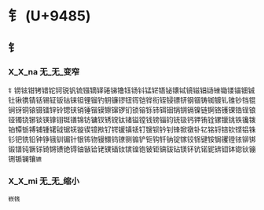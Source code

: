 # 钅 (U+9485)

## 钅

### X_X_na 无_无_变窄
`钅`铹铉钳铐错铊钶锐钒锍镪镝铎锩锑镥钰钖钭锰铓铻铋䦄铽镜镃锠铴锉锄镂锚钿铖钍锹镌锖铦锡钲钣钴铼钽锂镏钓钥镰镠钮䥾铠铧衔铚锓镖钘钢锢铸铷镀钆锥钞铛锟锏䥺铜锿镊镭锌铃锶铗销锤锴镆镲镩锣钔锁镕铄铈铒铟锅锎镉镍链锕铬镬锞锆锃锒铔镯铙铘锬锳镎䦀铤䦅锦钫镛钗锈镋钛锗镒镗钱镑锱钧铳钑钙钾铕铨镙镴铫铁镵䥽铂镡䥿镈铺锺䦃钺锯䥻镟锲镱揿钌锷锾镇铥钉锼钡钤钊锋锨镦钋钇铭锊锫钦铿铝铢钐钯铣铅钟铮锇钏镅针银钸䥼镘镮钨镣铡䦂铲钷钩钎钠锭镓铰铞键铵锔䦆镫铱铆䦁锻镨钝镢铩锜锵镄铯锝铀镞铪铑镤锸钕镔锽铇铍钜镐钹钻镁钚钪锘铌锛钼钵锪钬镚铏锧镧镶`镳`

### X_X_mi 无_无_缩小 
`嵚篯`
